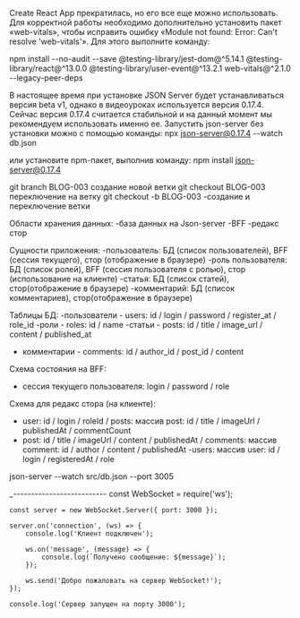 
 Create React App прекратилась, но его все еще можно использовать. Для корректной работы необходимо дополнительно установить пакет «web-vitals», чтобы исправить ошибку «Module not found: Error: Can't resolve 'web-vitals'». Для этого выполните команду:

npm install --no-audit --save @testing-library/jest-dom@^5.14.1 @testing-library/react@^13.0.0 @testing-library/user-event@^13.2.1 web-vitals@^2.1.0 --legacy-peer-deps

В настоящее время при установке JSON Server будет устанавливаться версия beta v1, однако в видеоуроках используется версия 0.17.4. Сейчас версия 0.17.4 считается стабильной и на данный момент мы рекомендуем использовать именно ее. Запустить json-server без установки можно с помощью команды:
npx json-server@0.17.4 --watch db.json

или установите npm-пакет, выполнив команду:
npm install json-server@0.17.4

git branch BLOG-003  создание новой ветки
git checkout BLOG-003 переключение на ветку
git checkout -b BLOG-003 -создание и переключение ветки

Области хранения данных:
-база данных на Json-server
-BFF
-редакс стор

Сущности приложения:
-пользователь: БД (список пользователей), BFF (сессия текущего), стор (отображение в браузере)
-роль пользователя: БД (список ролей), BFF (сессия пользователя с ролью), стор (использование на клиенте)
-статья: БД (список статей), стор(отображение в браузере)
-комментарий: БД (список комментариев), стор(отображение в браузере)

Таблицы БД:
-пользователи - users: id / login / password / register_at / role_id
-роли - roles: id / name
-статьи - posts: id / title / image_url / content / published_at
- комментарии - comments: id / author_id / post_id / content

Схема состояния на BFF:

- сессия текущего пользователя: login / password / role

Схема для редакс стора (на клиенте):

- user: id / login / roleId
/ posts: массив post: id / title / imageUrl / publishedAt / commentCount
- post: id / title / imageUrl / content / publishedAt / comments: массив comment: id / author / content / publishedAt
-users: массив user: id / login / registeredAt / role


json-server --watch src/db.json --port 3005

_--------------------------
    const WebSocket = require('ws');

    const server = new WebSocket.Server({ port: 3000 });

    server.on('connection', (ws) => {
        console.log('Клиент подключен');

        ws.on('message', (message) => {
            console.log(`Получено сообщение: ${message}`);
        });

        ws.send('Добро пожаловать на сервер WebSocket!');
    });

    console.log('Сервер запущен на порту 3000');
